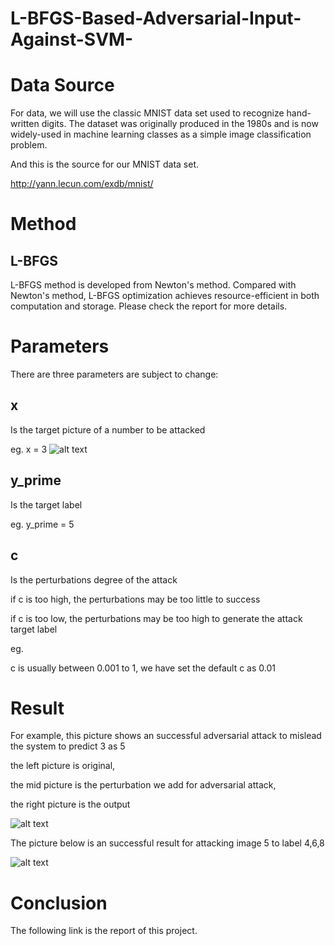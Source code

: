 # L-BFGS-Based-Adversarial-Input-Against-SVM-

# Data Source
For data, we will use the classic MNIST data set used to recognize hand-written digits. The dataset was originally produced in the 1980s and is now widely-used in machine learning classes as a simple image classification problem.

And this is the source for our MNIST data set.

http://yann.lecun.com/exdb/mnist/

# Method
## L-BFGS
L-BFGS method is developed from Newton's method. Compared with Newton's method, L-BFGS optimization achieves resource-efficient in both computation and storage.
Please check the report for more details.

# Parameters
There are three parameters are subject to change:
## x 
Is the target picture of a number to be attacked

eg.
x = 3
![alt text](https://user-images.githubusercontent.com/2645110/34134759-aa78a5c6-e42a-11e7-8ecf-1efac9b06e42.png)

## y_prime
Is the target label 

eg.
y_prime = 5

## c
Is the perturbations degree of the attack

if c is too high, the perturbations may be too little to success

if c is too low, the perturbations may be too high to generate the attack target label

eg.

c is usually between 0.001 to 1, we have set the default c as 0.01

# Result 
For example, this picture shows an successful adversarial attack to mislead the system to predict 3 as 5

the left picture is original, 

the mid picture is the perturbation we add for adversarial attack, 

the right picture is the output

![alt text](https://user-images.githubusercontent.com/2645110/34134760-aa82300a-e42a-11e7-81a1-54e86d21b59e.png)

The picture below is an successful result for attacking image 5 to label 4,6,8

![alt text](https://user-images.githubusercontent.com/2645110/34134983-e7f44544-e42b-11e7-9e7d-c678701b91fa.png)

# Conclusion
The following link is the report of this project.

